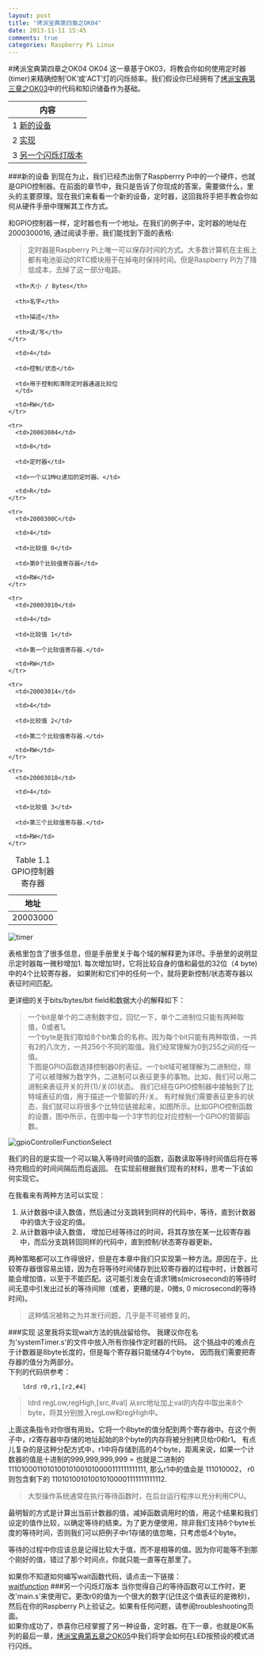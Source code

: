 ```yaml
---
layout: post
title: "烤派宝典第四章之OK04"
date: 2013-11-11 15:45
comments: true
categories: Raspberry Pi Linux
---
```

#烤派宝典第四章之OK04
OK04 这一章基于OK03，将教会你如何使用定时器(timer)来精确控制’OK’或’ACT’灯的闪烁频率。我们假设你已经拥有了[烤派宝典第三章之OK03](http://Tomcat.no-ip.biz/blog/2013/11/09/kao-pai-bao-dian-di-san-zhang-zhi-ok03/)中的代码和知识储备作为基础。   

|内容       |
|---------- |
|1 [新的设备](#ANewDevice) |
|2 [实现](#Implementation) |
|3 [另一个闪烁灯版本](#AnotherBlinkingLight) |

###新的设备<a name="ANewDevice"></a>
到现在为止，我们已经杰出倒了Raspberrry Pi中的一个硬件，也就是GPIO控制器。在前面的章节中，我只是告诉了你现成的答案，需要做什么，里头的主要原理。现在我们来看看一个新的设备，定时器，这回我将手把手教会你如何从硬件手册中理解其工作方式。    

和GPIO控制器一样，定时器也有一个地址。在我们的例子中，定时器的地址在2000300016, 通过阅读手册，我们能找到下面的表格:    

> 定时器是Raspberry Pi上唯一可以保存时间的方式。大多数计算机在主板上都有电池驱动的RTC模块用于在掉电时保持时间。但是Raspberry Pi为了降低成本，去掉了这一部分电路。    

<table>
  <caption>
    Table 1.1 GPIO控制器寄存器 
  </caption>

  <thead>
    <tr>
      <th>地址</th>

      <th>大小 / Bytes</th>

      <th>名字</th>

      <th>描述</th>

      <th>读/写</th>
    </tr>
  </thead>

  <tbody>
    <tr>
      <td>20003000</td>

      <td>4</td>

      <td>控制/状态</td>

      <td>用于控制和清除定时器通道比较位
      </td>

      <td>RW</td>
    </tr>

    <tr>
      <td>20003004</td>

      <td>8</td>

      <td>定时器</td>

      <td>一个以1MHz递加的定时器。</td>

      <td>R</td>
    </tr>

    <tr>
      <td>2000300C</td>

      <td>4</td>

      <td>比较值 0</td>

      <td>第0个比较值寄存器</td>

      <td>RW</td>
    </tr>

    <tr>
      <td>20003010</td>

      <td>4</td>

      <td>比较值 1</td>

      <td>第一个比较值寄存器.</td>

      <td>RW</td>
    </tr>

    <tr>
      <td>20003014</td>

      <td>4</td>

      <td>比较值 2</td>

      <td>第二个比较值寄存器.</td>

      <td>RW</td>
    </tr>

    <tr>
      <td>20003018</td>

      <td>4</td>

      <td>比较值 3</td>

      <td>第三个比较值寄存器.</td>

      <td>RW</td>
    </tr>
  </tbody>
</table>

![timer](/images/systemTimer.png)

表格里包含了很多信息，但是手册里关于每个域的解释更为详尽。手册里的说明显示定时器每一微秒增加1. 每次增加1时，它将比较自身的值和最低的32位（4 byte)中的4个比较寄存器， 如果附和它们中的任何一个，就将更新控制/状态寄存器以表征时间匹配。    

更详细的关于bits/bytes/bit field和数据大小的解释如下：    
> 一个bit是单个的二进制数字位，回忆一下，单个二进制位只能有两种取值，0或者1。<br> 一个byte是我们取给8个bit集合的名称。因为每个bit只能有两种取值，一共有2的八次方，一共256个不同的取值。我们经常理解为0到255之间的任一值。<br> 下图是GPIO函数选择控制器0的表征。一个bit域可被理解为二进制位，除了可以被理解为数字外，二进制可以表征更多的事物。比如，我们可以用二进制来表征开关的开(1)/关(0)状态。 我们已经在GPIO控制器中接触到了比特域表征的值，用于描述一个管脚的开/关。 有时候我们需要表征更多的状态，我们就可以将很多个比特位链接起来，如图所示。比如GPIO控制函数的设置，图中所示，在图中每一个3字节的位对应控制一个GPIO的管脚函数。    

![gpioControllerFunctionSelect](/images/gpioControllerFunctionSelect.png)

我们的目的是实现一个可以输入等待时间值的函数，函数读取等待时间值后将在等待完相应的时间间隔后而后返回。 在实现前根据我们现有的材料，思考一下该如何实现它。    

在我看来有两种方法可以实现：   

1.  从计数器中读入数值，然后通过分支跳转到同样的代码中，等待，直到计数器中的值大于设定的值。    
2.  从计数器中读入数值， 增加已经等待过的时间，将其存放在某一比较寄存器中，而后分支跳转回同样的代码中，直到控制/状态寄存器更新。   

两种策略都可以工作得很好，但是在本章中我们只实现第一种方法。原因在于，比较寄存器很容易出错，因为在将等待时间储存到比较寄存器的过程中时，计数器可能会增加值，以至于不能匹配。这可能引发会在请求1微s(microsecond)的等待时间无意中引发出过长的等待间隙（或者，更糟的是，0微s, 0 microsecond的等待时间)。    
> 这种情况被称之为并发行问题，几乎是不可被修复的。     

###实现<a name="Implementation"></a>
这里我将实现wait方法的挑战留给你。 我建议你在名为'systemTimer.s'的文件中放入所有你操作定时器的代码。 这个挑战中的难点在于计数器是8byte长度的，但是每个寄存器只能储存4个byte， 因而我们需要把寄存器的值分为两部分。   
下列的代码供参考：

```
	ldrd r0,r1,[r2,#4]
```

> ldrd regLow,regHigh,[src,#val] 从src地址加上val的内存中取出来8个byte，将其分别放入regLow和regHigh中。

上面这条指令对你很有用处。它将一个8byte的值分配到两个寄存器中。在这个例子中，r2寄存器中存储的地址起始的8个byte的内存将被分别拷贝给r0和r1。 有点儿复杂的是这种分配方式中，r1中将存储到高的4个byte，距离来说，如果一个计数器的值是十进制的999,999,999,999 = 也就是二进制的1110100011010100101001010000111111111111, 那么r1中的值会是 111010002， r0 则包含剩下的 110101001010010100001111111111112.

> 大型操作系统通常在执行等待函数时，在后台运行程序以充分利用CPU。    

最明智的方式是计算出当前计数器的值，减掉函数调用时的值，用这个结果和我们设定的值作比较，以确定等待的结束。为了更方便使用，除非我们支持8个byte长度的等待时间，否则我们可以把例子中r1存储的值忽略，只考虑低4个byte。    

等待的过程中你应该总是记得比较大于值，而不是相等的值。因为你可能等不到那个刚好的值，错过了那个时间点，你就只能一直等在那里了。   

如果你不知道如何编写wait函数代码，请点击一下链接：   
[waitfunction](http://waitfunction.com)
###另一个闪烁灯版本<a name="AnotherBlinkingLight"></a>
当你觉得自己的等待函数可以工作时，更改'main.s'来使用它。更改r0的值为一个很大的数字(记住这个值表征的是微秒)， 然后在你的Raspberry Pi上验证之。如果有任何问题，请参阅troubleshooting页面。   
如果你成功了，恭喜你已经掌握了另一种设备，定时器。在下一章，也就是OK系列的最后一章，[烤派宝典第五章之OK05](http://tbd.com)中我们将学会如何在LED按预设的模式进行闪烁。
